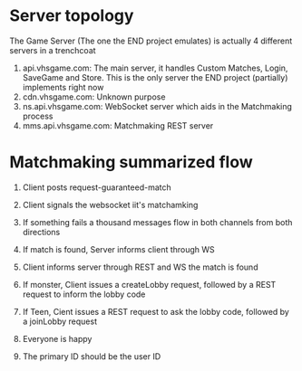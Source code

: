 # Server topology
The Game Server (The one the END project emulates) is actually 4 different servers in a trenchcoat

1. api.vhsgame.com: The main server, it handles Custom Matches, Login, SaveGame and Store. This is the only server the END project (partially) implements right now
2. cdn.vhsgame.com: Unknown purpose
3. ns.api.vhsgame.com: WebSocket server which aids in the Matchmaking process
4. mms.api.vhsgame.com: Matchmaking REST server

# Matchmaking summarized flow
1. Client posts request-guaranteed-match
2. Client signals the websocket iit's matchamking
 
3. If something fails a thousand messages flow in both channels from both directions
4. If match is found, Server informs client through WS
5. Client informs server through REST and WS the match is found
6. If monster, Client issues a createLobby request, followed by a REST request to inform the lobby code
7. If Teen, Cient issues a REST request to ask the lobby code, followed by a joinLobby request
8. Everyone is happy
9. The primary ID should be the user ID
